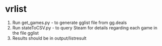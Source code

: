# vrlist

1. Run get_games.py - to generate gglist file from gg.deals
2. Run stateToCSV.py - to query Steam for details regarding each game in the file gglist
3. Results should be in output/listresult

